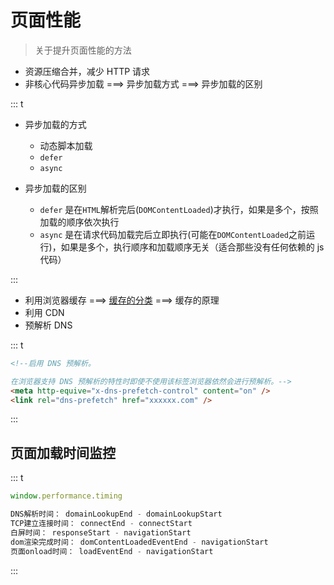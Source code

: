 # 页面性能

> 关于提升页面性能的方法

- 资源压缩合并，减少 HTTP 请求
- 非核心代码异步加载 ===> 异步加载方式 ===> 异步加载的区别

::: t

- 异步加载的方式

  - 动态脚本加载
  - `defer`
  - `async`

- 异步加载的区别

  - `defer` 是在`HTML`解析完后(`DOMContentLoaded`)才执行，如果是多个，按照加载的顺序依次执行
  - `async` 是在请求代码加载完后立即执行(可能在`DOMContentLoaded`之前运行)，如果是多个，执行顺序和加载顺序无关（适合那些没有任何依赖的 js 代码）

:::

- 利用浏览器缓存 ===> [缓存的分类](https://ufojs.com/question/4/browsercache.html) ===> 缓存的原理
- 利用 CDN
- 预解析 DNS

::: t

```html
<!--启用 DNS 预解析。

在浏览器支持 DNS 预解析的特性时即使不使用该标签浏览器依然会进行预解析。-->
<meta http-equive="x-dns-prefetch-control" content="on" />
<link rel="dns-prefetch" href="xxxxxx.com" />
```

:::

## 页面加载时间监控

::: t

```javascript
window.performance.timing
```

```javascript
DNS解析时间： domainLookupEnd - domainLookupStart
TCP建立连接时间： connectEnd - connectStart
白屏时间： responseStart - navigationStart
dom渲染完成时间： domContentLoadedEventEnd - navigationStart
页面onload时间： loadEventEnd - navigationStart

```

:::
